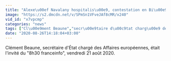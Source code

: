 ```yaml
---
title: "Alexe\u00ef Navalany hospitalis\u00e9, contestation en Bi\u00e9lorussie... le '8h30 franceinfo' de Cl\u00e9ment Beaune"
image: "https://s2.dmcdn.net/v/SPmSn1VFveJAf8cMR/x240"
vid_id: "x7vpcmp"
categories: "news"
tags: ["Cl\u00e9ment Beaune","secr\u00e9taire d\u00c9tat charg\u00e9 des Affaires europ\u00e9ennes","8 30 franceinfo"]
date: "2020-08-26T14:18:04+03:00"
---
```

Clément Beaune, secrétaire d'État chargé des Affaires européennes, était l'invité du &quot;8h30 franceinfo&quot;, vendredi 21 août 2020.
